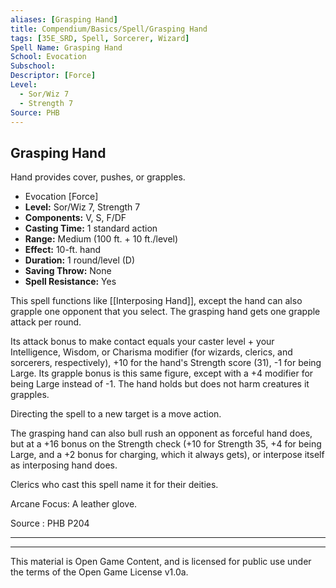 ```yaml
---
aliases: [Grasping Hand]
title: Compendium/Basics/Spell/Grasping Hand
tags: [35E_SRD, Spell, Sorcerer, Wizard]
Spell Name: Grasping Hand
School: Evocation
Subschool: 
Descriptor: [Force]
Level:
  - Sor/Wiz 7
  - Strength 7
Source: PHB
---
```



## Grasping Hand

Hand provides cover, pushes, or grapples.

*   Evocation [Force]
*   **Level:** Sor/Wiz 7, Strength 7
*   **Components:** V, S, F/DF
*   **Casting Time:** 1 standard action
*   **Range:** Medium (100 ft. + 10 ft./level)
*   **Effect:** 10-ft. hand
*   **Duration:** 1 round/level (D)
*   **Saving Throw:** None
*   **Spell Resistance:** Yes

This spell functions like [[Interposing Hand]], except the hand can also grapple one opponent that you select. The grasping hand gets one grapple attack per round.

Its attack bonus to make contact equals your caster level + your Intelligence, Wisdom, or Charisma modifier (for wizards, clerics, and sorcerers, respectively), +10 for the hand's Strength score (31), -1 for being Large. Its grapple bonus is this same figure, except with a +4 modifier for being Large instead of -1. The hand holds but does not harm creatures it grapples.

Directing the spell to a new target is a move action.

The grasping hand can also bull rush an opponent as forceful hand does, but at a +16 bonus on the Strength check (+10 for Strength 35, +4 for being Large, and a +2 bonus for charging, which it always gets), or interpose itself as interposing hand does.

Clerics who cast this spell name it for their deities.

Arcane Focus: A leather glove.

Source : PHB P204

---

---

This material is Open Game Content, and is licensed for public use under
the terms of the Open Game License v1.0a.
